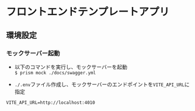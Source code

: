 # フロントエンドテンプレートアプリ

## 環境設定

### モックサーバー起動

- 以下のコマンドを実行し、モックサーバーを起動  
  `$ prism mock ./docs/swagger.yml`

- `./.env`ファイル作成し、モックサーバーのエンドポイントを`VITE_API_URL`に指定

```
VITE_API_URL=http://localhost:4010
```
